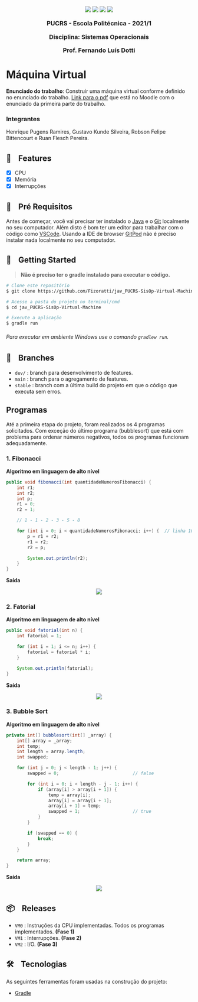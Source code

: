 <h3 align="center">
  <img src="https://img.shields.io/badge/platform-windows%20%7C%20linux%20%7C%20macos-blue" />
  <img src="https://img.shields.io/badge/java-%3E%3D13.0.0-blue" />
  <img src="https://img.shields.io/badge/gradle-6.1.1-blue" />
  <a href="https://gitpod.io/#https://github.com/Fizoratti/jav_PUCRS-SisOp-Virtual-Machine">
    <img src="https://img.shields.io/badge/Gitpod-ready--to--code-blue?logo=gitpod" />
  </a>
  <p></p>
  <p align="center">PUCRS - Escola Politécnica - 2021/1</p>
  <p align="center">Disciplina: Sistemas Operacionais</p>
  <p align="center">Prof. Fernando Luís Dotti</p>
</h3>

# Máquina Virtual

**Enunciado do trabalho**: Construir uma máquina virtual conforme definido no enunciado do trabalho. [Link para o pdf](https://moodle.pucrs.br/pluginfile.php/3524730/mod_folder/content/0/TrabalhoSO2021-1-Fase1.pdf) que está no Moodle com o enunciado da primeira parte do trabalho.

### Integrantes
Henrique Pugens Ramires, Gustavo Kunde Silveira, Robson Felipe Bittencourt e Ruan Flesch Pereira.

## 🚀ㅤFeatures

- [x] CPU
- [x] Memória
- [x] Interrupções

## 🔦ㅤPré Requisitos

Antes de começar, você vai precisar ter instalado o [Java](https://www.oracle.com/br/java/technologies/javase/javase-jdk8-downloads.html) e o [Git](https://git-scm.com) localmente no seu computador. 
Além disto é bom ter um editor para trabalhar com o código como [VSCode](https://code.visualstudio.com/).
Usando a IDE de browser [GitPod](https://gitpod.io/) não é preciso instalar nada localmente no seu computador.

## 🏃ㅤGetting Started

> **Não é preciso ter o gradle instalado para executar o código.**

```bash
# Clone este repositório
$ git clone https://github.com/Fizoratti/jav_PUCRS-SisOp-Virtual-Machine/

# Acesse a pasta do projeto no terminal/cmd
$ cd jav_PUCRS-SisOp-Virtual-Machine

# Execute a aplicação
$ gradle run
```

###### Para executar em ambiente Windows use o comando ```gradlew run```.

## 🌿ㅤBranches

- ```dev/``` : branch para desenvolvimento de features.
- ```main``` : branch para o agregamento de features.
- ```stable``` : branch com a última build do projeto em que o código que executa sem erros.

## Programas

Até a primeira etapa do projeto, foram realizados os 4 programas solicitados. Com exceção do último programa (bubblesort) que está com problema para ordenar números negativos, todos os programas funcionam adequadamente.

### 1. Fibonacci

**Algoritmo em linguagem de alto nível**

```java
public void fibonacci(int quantidadeNumerosFibonacci) {
    int r1;
    int r2;
    int p;
    r1 = 0;
    r2 = 1;

    // 1 - 1 - 2 - 3 - 5 - 8

    for (int i = 0; i < quantidadeNumerosFibonacci; i++) {  // linha 10 a 20
        p = r1 + r2;
        r1 = r2;
        r2 = p;

        System.out.println(r2);
    }
}
```

**Saída**
<div align="center"><img src="https://tva1.sinaimg.cn/large/008eGmZEgy1gp3jamim8xj30ut0k1mxq.jpg" /></div>

### 2. Fatorial

**Algoritmo em linguagem de alto nível**

```java
public void fatorial(int n) {
    int fatorial = 1;

    for (int i = 1; i <= n; i++) {
        fatorial = fatorial * i;
    }

    System.out.println(fatorial);
}
```

**Saída**
<div align="center"><img src="https://tva1.sinaimg.cn/large/008eGmZEgy1gp3jdy75fsj30ur0kmaao.jpg" /></div>

### 3. Bubble Sort

**Algoritmo em linguagem de alto nível**

```java
private int[] bubblesort(int[] _array) {
    int[] array = _array;
    int temp;
    int length = array.length;
    int swapped;

    for (int j = 0; j < length - 1; j++) {
        swapped = 0;                            // false

        for (int i = 0; i < length - j - 1; i++) {
            if (array[i] > array[i + 1]) {
                temp = array[i];
                array[i] = array[i + 1];
                array[i + 1] = temp;
                swapped = 1;                    // true
            }
        }

        if (swapped == 0) {
            break;
        }
    }

    return array;
}
```

**Saída**
<div align="center"><img src="https://tva1.sinaimg.cn/large/008eGmZEgy1gp3jl5xzklj30us0kojry.jpg" /></div>

## 📦ㅤReleases

- ```VM0``` : Instruções da CPU implementadas. Todos os programas implementados. **(Fase 1)**
- ```VM1``` : Interrupções. **(Fase 2)**
- ```VM2``` : I/O. **(Fase 3)**

## 🛠ㅤTecnologias

As seguintes ferramentas foram usadas na construção do projeto:

- [Gradle](https://gradle.org/install/)
